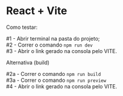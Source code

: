 # React + Vite

Como testar:

#1 - Abrir terminal na pasta do projeto;  
#2 - Correr o comando `npm run dev`  
#3 - Abrir o link gerado na consola pelo VITE.

Alternativa (build)

#2a - Correr o comando `npm run build`  
#3a - Correr o comando `npm run preview`  
#4 - Abrir o link gerado na consola pelo VITE.
